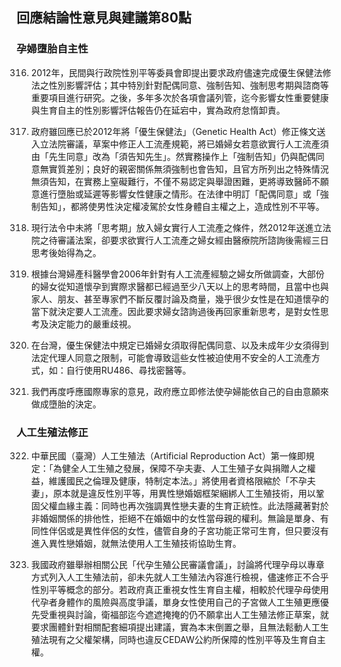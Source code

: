 ## 回應結論性意見與建議第80點

### 孕婦墮胎自主性

<ol start="316">
  <li><p>2012年，民間與行政院性別平等委員會即提出要求政府儘速完成優生保健法修法之性別影響評估；其中特別針對配偶同意、強制告知、強制思考期與諮商等重要項目進行研究。之後，多年多次於各項會議列管，迄今影響女性重要健康與生育自主的性別影響評估報告仍在延宕中，實為政府怠惰卸責。</p></li>

  <li><p>政府雖回應已於2012年將「優生保健法」（Genetic Health Act）修正條文送入立法院審議，草案中修正人工流產規範，將已婚婦女若意欲實行人工流產須由「先生同意」改為「須告知先生」。然實務操作上「強制告知」仍與配偶同意無實質差別；良好的親密關係無須強制也會告知，且官方所列出之特殊情況無須告知，在實務上窒礙難行，不僅不易認定與舉證困難，更將導致醫師不願意進行墮胎或延遲等影響女性健康之情形。在法律中明訂「配偶同意」或「強制告知」，都將使男性決定權凌駕於女性身體自主權之上，造成性別不平等。</p></li>

  <li><p>現行法令中未將「思考期」放入婦女實行人工流產之條件，然2012年送進立法院之待審議法案，卻要求欲實行人工流產之婦女經由醫療院所諮詢後需經三日思考後始得為之。</p></li>

  <li><p>根據台灣婦產科醫學會2006年針對有人工流產經驗之婦女所做調查，大部份的婦女從知道懷孕到實際求醫都已經過至少八天以上的思考時間，且當中也與家人、朋友、甚至專家們不斷反覆討論及商量，幾乎很少女性是在知道懷孕的當下就決定要人工流產。因此要求婦女諮詢過後再回家重新思考，是對女性思考及決定能力的嚴重歧視。</p></li>

  <li><p>在台灣，優生保健法中規定已婚婦女須取得配偶同意、以及未成年少女須得到法定代理人同意之限制，可能會導致這些女性被迫使用不安全的人工流產方式，如：自行使用RU486、尋找密醫等。</p></li>

  <li><p>我們再度呼應國際專家的意見，政府應立即修法使孕婦能依自己的自由意願來做成墮胎的決定。</p></li>
</ol>

### 人工生殖法修正

<ol start="322">
  <li><p>中華民國（臺灣）人工生殖法（Artificial Reproduction Act）第一條即規定：「為健全人工生殖之發展，保障不孕夫妻、人工生殖子女與捐贈人之權益，維護國民之倫理及健康，特制定本法。」將使用者資格限縮於「不孕夫妻」，原本就是違反性別平等，用異性戀婚姻框架綑綁人工生殖技術，用以鞏固父權血緣主義：同時也再次強調異性戀夫妻的生育正統性。此法隱藏著對於非婚姻關係的排他性，拒絕不在婚姻中的女性當母親的權利。無論是單身、有同性伴侶或是異性伴侶的女性，儘管自身的子宮功能正常可生育，但只要沒有進入異性戀婚姻，就無法使用人工生殖技術協助生育。</p></li>

  <li><p>我國政府雖舉辦相關公民「代孕生殖公民審議會議」，討論將代理孕母以專章方式列入人工生殖法前，卻未先就人工生殖法內容進行檢視，儘速修正不合乎性別平等概念的部分。若政府真正重視女性生育自主權，相較於代理孕母使用代孕者身體作的風險與高度爭議，單身女性使用自己的子宮做人工生殖更應優先受重視與討論，衛福部迄今遮遮掩掩的仍不願拿出人工生殖法修正草案，就要求團體針對相關配套細項提出建議，實為本末倒置之舉，且無法鬆動人工生殖法現有之父權架構，同時也違反CEDAW公約所保障的性別平等及生育自主權。</p></li>
</ol>
